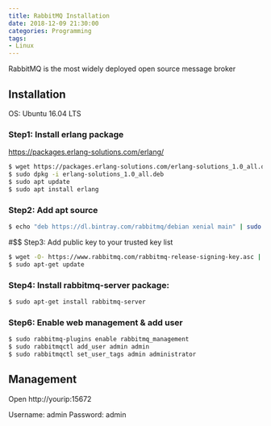```yaml
---
title: RabbitMQ Installation
date: 2018-12-09 21:30:00
categories: Programming
tags: 
- Linux
---
```


RabbitMQ is the most widely deployed open source message broker

## Installation

OS: Ubuntu 16.04 LTS

### Step1: Install erlang package

https://packages.erlang-solutions.com/erlang/

```bash
$ wget https://packages.erlang-solutions.com/erlang-solutions_1.0_all.deb
$ sudo dpkg -i erlang-solutions_1.0_all.deb
$ sudo apt update
$ sudo apt install erlang
```

### Step2: Add apt source

```bash
$ echo "deb https://dl.bintray.com/rabbitmq/debian xenial main" | sudo tee /etc/apt/sources.list.d/bintray.rabbitmq.list
```

#$$ Step3: Add public key to your trusted key list

```bash
$ wget -O- https://www.rabbitmq.com/rabbitmq-release-signing-key.asc | sudo apt-key add -
$ sudo apt-get update
```

### Step4: Install rabbitmq-server package:

```bash
$ sudo apt-get install rabbitmq-server
```

### Step6: Enable web management & add user

```bash
$ sudo rabbitmq-plugins enable rabbitmq_management
$ sudo rabbitmqctl add_user admin admin
$ sudo rabbitmqctl set_user_tags admin administrator
```

## Management

Open http://yourip:15672 

Username: admin 
Password: admin